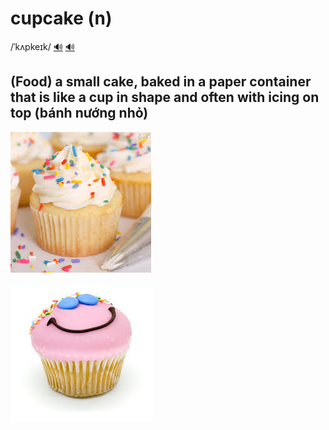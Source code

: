 # cupcake (n)

/ˈkʌpkeɪk/ [🔊](https://www.oxfordlearnersdictionaries.com/media/english/uk_pron/c/cup/cupca/cupcake__gb_1.mp3) [🔊](https://www.oxfordlearnersdictionaries.com/media/english/us_pron/c/cup/cupca/cupcake__us_1.mp3)

## (Food) a small cake, baked in a paper container that is like a cup in shape and often with icing on top (bánh nướng nhỏ)

![cupcake-1](cupcake-1.png)

![cupcake-2](cupcake-2.png)